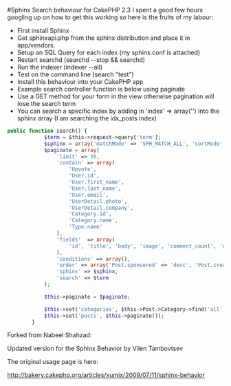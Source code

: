 #Sphinx Search behaviour for CakePHP 2.3
I spent a good few hours googling up on how to get this working so here is the fruits of my labour:


* First install Sphinx
* Get sphinxapi.php from the sphinx distribution and place it in app/vendors.
* Setup an SQL Query for each index (my sphinx.conf is attached)
* Restart searchd (searchd --stop && searchd)
* Run the indexer (indexer --all)
* Test on the command line (search "test")
* Install this behaviour into your CakePHP app
* Example search controller function is below using paginate
* Use a GET method for your form in the view otherwise pagination will lose the search term
* You can search a specific index by adding in 'index' => array('<index name>') into the sphinx array (I am searching the idx_posts index)

```php
public function search() {
            $term = $this->request->query['term'];
            $sphinx = array('matchMode' => 'SPH_MATCH_ALL', 'sortMode' => array('SPH_SORT_EXTENDED' => '@relevance DESC'), 'index' => array('idx_posts'));
            $paginate = array(
                'limit' => 30,
                'contain' => array(
                    'Upvote',
                    'User.id',
                    'User.first_name',
                    'User.last_name',
                    'User.email',
                    'UserDetail.photo',
                    'UserDetail.company',
                    'Category.id',
                    'Category.name',
                    'Type.name'
                ),
                'fields'  => array(
                    'id', 'title', 'body', 'image', 'comment_count', 'upvote_count', 'files', 'explore', 'implement', 'is70','is20','is10', 'free', 'slug', 'created', 'sponsored'
                ),
                'conditions' => array(),
                'order' => array('Post.sponsored' => 'desc', 'Post.created' => 'desc', 'Post.upvote_count' => 'desc'),
                'sphinx' => $sphinx,
                'search' => $term
            );

            $this->paginate = $paginate;

            $this->set('categories', $this->Post->Category->find('all', array('recursive' => -1, 'fields' => array('id','name'))));
            $this->set('posts', $this->paginate());
        }

```





Forked from Nabeel Shahzad:

Updated version for the Sphinx Behavior by Vilen Tambovtsev

The original usage page is here:

http://bakery.cakephp.org/articles/xumix/2009/07/11/sphinx-behavior

